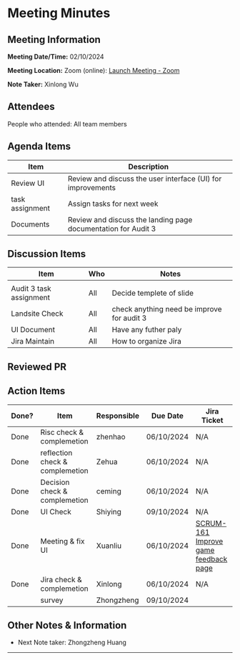 # Meeting Minutes

## Meeting Information

**Meeting Date/Time:** 02/10/2024

**Meeting Location:** Zoom (online): [Launch Meeting - Zoom](https://anu.zoom.us/j/82320892529?pwd=r1sFRKhalHhXKuCi4eFE72RrBUwuor.1)

**Note Taker:** Xinlong Wu

## Attendees

People who attended: All team members

## Agenda Items

| Item            | Description |
| --------------- | ----------- |
| Review UI       | Review and discuss the user interface (UI) for improvements |
| task assignment |  Assign tasks for next week |
| Documents       |  Review and discuss the landing page documentation for Audit 3 |

## Discussion Items

| Item                    | Who                 | Notes                                      |
| ----------------------- | ------------------- | ------------------------------------------ |
|                         |                     |                                            |
| Audit 3 task assignment | All                 | Decide templete of slide                   |
| Landsite Check          | All                 | check anything need be improve for audit 3 |
| UI Document             | All                 | Have any futher paly                       |
| Jira Maintain           | All                 | How to organize Jira                       |

## Reviewed PR

## Action Items

| Done? | Item                            | Responsible | Due Date | Jira Ticket |
| ----- | ------------------------------- | ----------- | -------- | ----------- |
|  Done | Risc check & complemetion       | zhenhao     |06/10/2024|     N/A     |
|  Done | reflection check & complemetion | Zehua       |06/10/2024|     N/A     |
|  Done | Decision check & complemetion   | ceming      |06/10/2024|     N/A     |
|  Done | UI Check                        | Shiying     |09/10/2024|     N/A     |
|  Done | Meeting & fix UI                | Xuanliu     |06/10/2024| [SCRUM-161 Improve game feedback page](https://moral-decisions.atlassian.net/browse/SCRUM-161) |
|  Done | Jira check & complemetion       | Xinlong     |06/10/2024|     N/A     |
|       | survey                          | Zhongzheng  |09/10/2024|             |

## Other Notes & Information

- Next Note taker: Zhongzheng Huang

---
